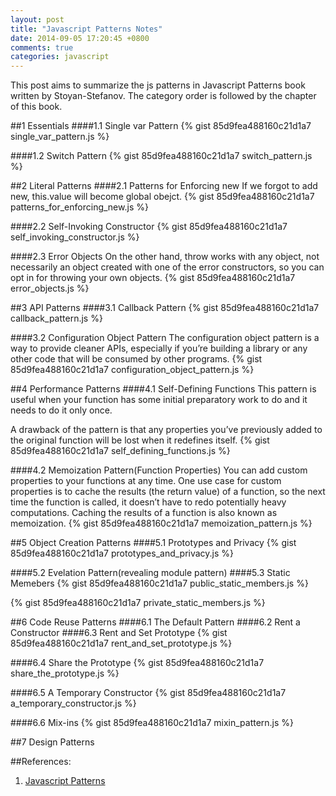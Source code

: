```yaml
---
layout: post
title: "Javascript Patterns Notes"
date: 2014-09-05 17:20:45 +0800
comments: true
categories: javascript
---
```

This post aims to summarize the js patterns in Javascript Patterns book written by Stoyan-Stefanov. The category order is followed by the chapter of this book.

<!--more-->
##1 Essentials
####1.1 Single var Pattern
{% gist 85d9fea488160c21d1a7 single_var_pattern.js %}

####1.2 Switch Pattern
{% gist 85d9fea488160c21d1a7 switch_pattern.js %}

##2 Literal Patterns
####2.1 Patterns for Enforcing new
If we forgot to add new, this.value will become global obejct.
{% gist 85d9fea488160c21d1a7 patterns_for_enforcing_new.js %}

####2.2 Self-Invoking Constructor
{% gist 85d9fea488160c21d1a7 self_invoking_constructor.js %}

####2.3 Error Objects
On the other hand, throw works with any object, not necessarily an object created with one of the error constructors, so you can opt in for throwing your own objects.
{% gist 85d9fea488160c21d1a7 error_objects.js %}

##3 API Patterns
####3.1 Callback Pattern
{% gist 85d9fea488160c21d1a7 callback_pattern.js %}

####3.2 Configuration Object Pattern
The configuration object pattern is a way to provide cleaner APIs, especially if you’re building a library or any other code that will be consumed by other programs.
{% gist 85d9fea488160c21d1a7 configuration_object_pattern.js %}

##4 Performance Patterns
####4.1 Self-Defining Functions
This pattern is useful when your function has some initial preparatory work to do and it needs to do it only once.

A drawback of the pattern is that any properties you’ve previously added to the original function will be lost when it redefines itself.
{% gist 85d9fea488160c21d1a7 self_defining_functions.js %}

####4.2 Memoization Pattern(Function Properties)
You can add custom properties to your functions at any time. One use case for custom properties is to cache the results (the return value) of a function, so the next time the function is called, it doesn’t have to redo potentially heavy computations. Caching the results of a function is also known as memoization.
{% gist 85d9fea488160c21d1a7 memoization_pattern.js %}

##5 Object Creation Patterns
####5.1 Prototypes and Privacy
{% gist 85d9fea488160c21d1a7 prototypes_and_privacy.js %}

####5.2 Evelation Pattern(revealing module pattern)
####5.3 Static Memebers
{% gist 85d9fea488160c21d1a7 public_static_members.js %}

{% gist 85d9fea488160c21d1a7 private_static_members.js %}

##6 Code Reuse Patterns
####6.1 The Default Pattern
####6.2 Rent a Constructor
####6.3 Rent and Set Prototype
{% gist 85d9fea488160c21d1a7 rent_and_set_prototype.js %}

####6.4 Share the Prototype
{% gist 85d9fea488160c21d1a7 share_the_prototype.js %}

####6.5 A Temporary Constructor
{% gist 85d9fea488160c21d1a7 a_temporary_constructor.js %}

####6.6 Mix-ins
{% gist 85d9fea488160c21d1a7 mixin_pattern.js %}


##7 Design Patterns

##References:
1. [Javascript Patterns](http://www.amazon.com/JavaScript-Patterns-Stoyan-Stefanov/dp/0596806752/ref=sr_1_1?ie=UTF8&qid=1410247009&sr=8-1)
